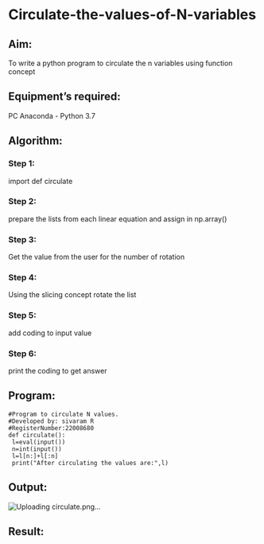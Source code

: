 # Circulate-the-values-of-N-variables
## Aim:
To write a python program to circulate the n variables using function concept
## Equipment’s required:
PC
Anaconda - Python 3.7
## Algorithm: 
### Step 1: 
import def circulate
### Step 2: 
prepare the lists from each linear equation and assign in np.array()
### Step 3: 
Get the value from the user for the number of rotation
### Step 4: 
Using the slicing concept rotate the list
### Step 5: 
add coding to input value 
### Step 6: 
print the coding to get answer 
## Program:
```
#Program to circulate N values.
#Developed by: sivaram R
#RegisterNumber:22008680
def circulate():
 l=eval(input())
 n=int(input())
 l=l[n:]+l[:n]
 print("After circulating the values are:",l)
```
## Output:

![Uploading circulate.png…]()

## Result:
